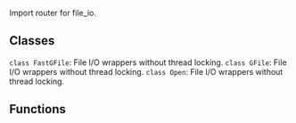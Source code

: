 Import router for file_io.
## Classes
`class FastGFile`: File I/O wrappers without thread locking.
`class GFile`: File I/O wrappers without thread locking.
`class Open`: File I/O wrappers without thread locking.
## Functions
